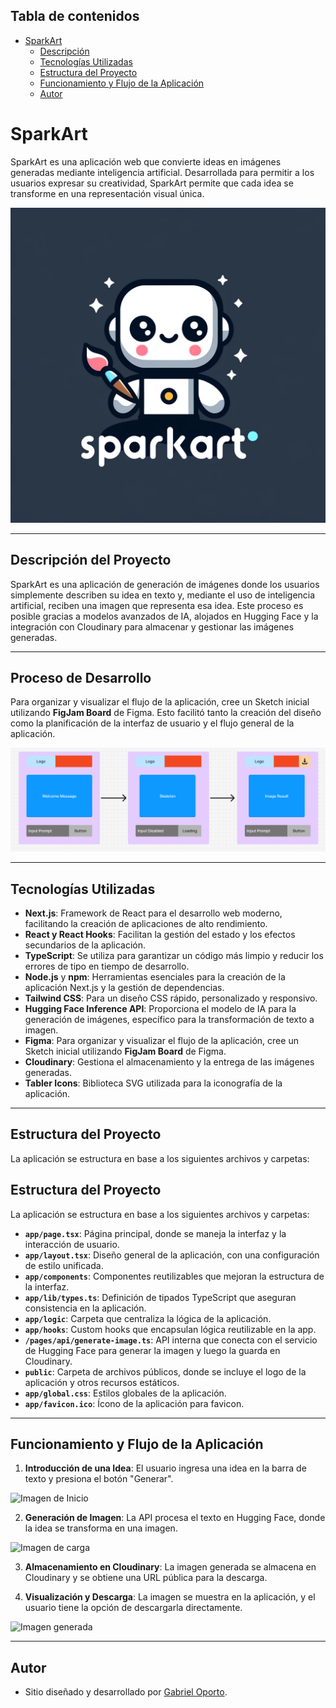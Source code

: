## Tabla de contenidos

- [SparkArt](#sparkart)
  - [Descripción](#descripción-del-proyecto)
  - [Tecnologías Utilizadas](#tecnologías-utilizadas)
  - [Estructura del Proyecto](#estructura-del-proyecto)
  - [Funcionamiento y Flujo de la Aplicación](#funcionamiento-y-flujo-de-la-aplicación)
  - [Autor](#autor)

# SparkArt

SparkArt es una aplicación web que convierte ideas en imágenes generadas mediante inteligencia artificial. Desarrollada para permitir a los usuarios expresar su creatividad, SparkArt permite que cada idea se transforme en una representación visual única.

![SparkArt](/public/logo-readme.webp)

---

## Descripción del Proyecto

SparkArt es una aplicación de generación de imágenes donde los usuarios simplemente describen su idea en texto y, mediante el uso de inteligencia artificial, reciben una imagen que representa esa idea. Este proceso es posible gracias a modelos avanzados de IA, alojados en Hugging Face y la integración con Cloudinary para almacenar y gestionar las imágenes generadas.

---

## Proceso de Desarrollo

Para organizar y visualizar el flujo de la aplicación, cree un Sketch inicial utilizando **FigJam Board** de Figma. Esto facilitó tanto la creación del diseño como la planificación de la interfaz de usuario y el flujo general de la aplicación.

![FigJam Board Sketch](public/Workflow.webp)

---

## Tecnologías Utilizadas

- **Next.js**: Framework de React para el desarrollo web moderno, facilitando la creación de aplicaciones de alto rendimiento.
- **React y React Hooks**: Facilitan la gestión del estado y los efectos secundarios de la aplicación.
- **TypeScript**: Se utiliza para garantizar un código más limpio y reducir los errores de tipo en tiempo de desarrollo.
- **Node.js** y **npm**: Herramientas esenciales para la creación de la aplicación Next.js y la gestión de dependencias.
- **Tailwind CSS**: Para un diseño CSS rápido, personalizado y responsivo.
- **Hugging Face Inference API**: Proporciona el modelo de IA para la generación de imágenes, específico para la transformación de texto a imagen.
- **Figma**: Para organizar y visualizar el flujo de la aplicación, cree un Sketch inicial utilizando **FigJam Board** de Figma.
- **Cloudinary**: Gestiona el almacenamiento y la entrega de las imágenes generadas.
- **Tabler Icons**: Biblioteca SVG utilizada para la iconografía de la aplicación.

---

## Estructura del Proyecto

La aplicación se estructura en base a los siguientes archivos y carpetas:

## Estructura del Proyecto

La aplicación se estructura en base a los siguientes archivos y carpetas:

- **`app/page.tsx`**: Página principal, donde se maneja la interfaz y la interacción de usuario.
- **`app/layout.tsx`**: Diseño general de la aplicación, con una configuración de estilo unificada.
- **`app/components`**: Componentes reutilizables que mejoran la estructura de la interfaz.
- **`app/lib/types.ts`**: Definición de tipados TypeScript que aseguran consistencia en la aplicación.
- **`app/logic`**: Carpeta que centraliza la lógica de la aplicación.
- **`app/hooks`**: Custom hooks que encapsulan lógica reutilizable en la app.
- **`/pages/api/generate-image.ts`**: API interna que conecta con el servicio de Hugging Face para generar la imagen y luego la guarda en Cloudinary.
- **`public`**: Carpeta de archivos públicos, donde se incluye el logo de la aplicación y otros recursos estáticos.
- **`app/global.css`**: Estilos globales de la aplicación.
- **`app/favicon.ico`**: Ícono de la aplicación para favicon.

---

## Funcionamiento y Flujo de la Aplicación

1. **Introducción de una Idea**: El usuario ingresa una idea en la barra de texto y presiona el botón "Generar".

![Imagen de Inicio]()

2. **Generación de Imagen**: La API procesa el texto en Hugging Face, donde la idea se transforma en una imagen.

![Imagen de carga]()

3. **Almacenamiento en Cloudinary**: La imagen generada se almacena en Cloudinary y se obtiene una URL pública para la descarga.

4. **Visualización y Descarga**: La imagen se muestra en la aplicación, y el usuario tiene la opción de descargarla directamente.

![Imagen generada]()

---

## Autor

- Sitio diseñado y desarrollado por [Gabriel Oporto](https://gabrieloporto.vercel.app).

